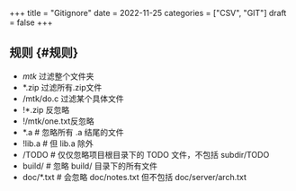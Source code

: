 +++
title = "Gitignore"
date = 2022-11-25
categories = ["CSV", "GIT"]
draft = false
+++

## 规则 {#规则}

-   _mtk_ 过滤整个文件夹
-   \*.zip 过滤所有.zip文件
-   /mtk/do.c 过滤某个具体文件
-   !\*.zip 反忽略
-   !/mtk/one.txt反忽略
-   \*.a       # 忽略所有 .a 结尾的文件
-   !lib.a    # 但 lib.a 除外
-   /TODO     # 仅仅忽略项目根目录下的 TODO 文件，不包括 subdir/TODO
-   build/    # 忽略 build/ 目录下的所有文件
-   doc/\*.txt # 会忽略 doc/notes.txt 但不包括 doc/server/arch.txt
